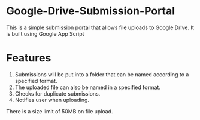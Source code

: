 # Google-Drive-Submission-Portal
This is a simple submission portal that allows file uploads to Google Drive. It is built using Google App Script

# Features
1. Submissions will be put into a folder that can be named according to a specified format.
2. The uploaded file can also be named in a specified format.
3. Checks for duplicate submissions.
4. Notifies user when uploading.

There is a size limit of 50MB on file upload.
